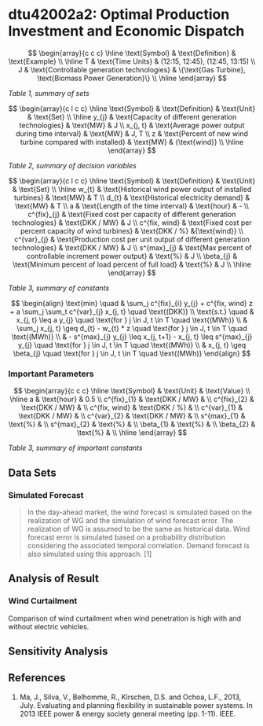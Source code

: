 
# dtu42002a2: Optimal Production Investment and Economic Dispatch

$$
\begin{array}{c c c}
	\hline
	\text{Symbol} & \text{Definition} & \text{Example} \\
	\hline
	T & \text{Time Units} & (12:15, 12:45), (12:45, 13:15) \\
	J & \text{Controllable generation technologies} & \{\text{Gas Turbine}, \text{Biomass Power Generation}\} \\
	\hline
\end{array}
$$

_Table 1, summary of sets_

$$
\begin{array}{c l c c}
	\hline
	\text{Symbol} & \text{Definition} & \text{Unit} & \text{Set} \\
	\hline
	y_{j} & \text{Capacity of different generation technologies} & \text{MW} & J \\
	x_{j, t} & \text{Average power output during time interval} & \text{MW} & J, T \\
	z & \text{Percent of new wind turbine compared with installed} & \text{MW} & {\text{wind}} \\
	\hline
\end{array}
$$

_Table 2, summary of decision variables_

$$
\begin{array}{c l c c}
	\hline
	\text{Symbol} & \text{Definition} & \text{Unit} & \text{Set} \\
	\hline
	w_{t} & \text{Historical wind power output of installed turbines} & \text{MW} & T \\
	d_{t} & \text{Historical electricity demand} & \text{MW} & T \\
	a & \text{Length of the time interval} & \text{hour} & - \\
	c^{fix}_{j} & \text{Fixed cost per capacity of different generation technologies} & \text{DKK / MW} & J \\
	c^{fix, wind} & \text{Fixed cost per percent capacity of wind turbines} & \text{DKK / %} &{\text{wind}} \\
	c^{var}_{j} & \text{Production cost per unit output of different generation technologies} & \text{DKK / MW} & J \\
	s^{max}_{j} & \text{Max percent of controllable increment power output} & \text{%} & J \\
	\beta_{j} & \text{Minimum percent of load percent of full load} & \text{%} & J \\ \hline
\end{array}
$$

_Table 3, summary of constants_

$$
\begin{align}
\text{min} \quad & \sum_j c^{fix}_{i} y_{j} + c^{fix, wind} z + a \sum_j \sum_t c^{var}_{j} x_{j, t} \quad \text{(DKK)} \\
\text{s.t.} \quad & x_{j, t} \leq a y_{j} \quad \text{for } j \in J, t \in T \quad \text{(MWh)} \\
& \sum_j x_{j, t} \geq d_{t} - w_{t} * z \quad \text{for } j \in J, t \in T \quad \text{(MWh)} \\
& - s^{max}_{j} y_{j} \leq x_{j, t+1} - x_{j, t} \leq s^{max}_{j} y_{j} \quad \text{for } j \in J, t \in T \quad \text{(MWh)} \\
& x_{j, t} \geq \beta_{j} \quad \text{for } j \in J, t \in T \quad \text{(MWh)}
\end{align}
$$

### Important Parameters

$$
\begin{array}{c c c}
	\hline
	\text{Symbol} & \text{Unit} & \text{Value} \\
	\hline
	a &  \text{hour} & 0.5 \\
	c^{fix}_{1} &  \text{DKK / MW} &  \\
	c^{fix}_{2} &  \text{DKK / MW} &  \\
	c^{fix, wind} & \text{DKK / %} &  \\
	c^{var}_{1} & \text{DKK / MW} & \\
	c^{var}_{2} & \text{DKK / MW} & \\
	s^{max}_{1} & \text{%} & \\
	s^{max}_{2} & \text{%} & \\
	\beta_{1} & \text{%} & \\ 
	\beta_{2} & \text{%} & \\ \hline
\end{array}
$$

_Table 3, summary of important constants_

## Data Sets

### Simulated Forecast

> In the day-ahead market, the wind forecast is simulated based on the realization of WG and the simulation of wind forecast error. The realization of WG is assumed to be the same as historical data. Wind forecast error is simulated based on a probability distribution considering the associated temporal correlation. Demand forecast is also simulated using this approach. [1]


## Analysis of Result

### Wind Curtailment

Comparison of wind curtailment when wind penetration is high with and without electric vehicles.

## Sensitivity Analysis

## References

1. Ma, J., Silva, V., Belhomme, R., Kirschen, D.S. and Ochoa, L.F., 2013, July. Evaluating and planning flexibility in sustainable power systems. In 2013 IEEE power & energy society general meeting (pp. 1-11). IEEE.

